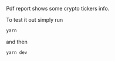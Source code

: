 Pdf report shows some crypto tickers info.


To test it out simply run 
```bash
yarn 
```
and then
```bash
yarn dev
```
